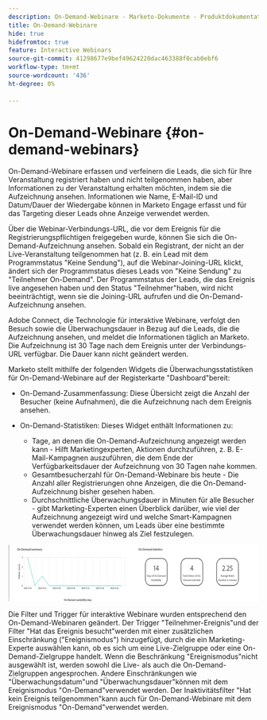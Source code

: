 ```yaml
---
description: On-Demand-Webinare - Marketo-Dokumente - Produktdokumentation
title: On-Demand-Webinare
hide: true
hidefromtoc: true
feature: Interactive Webinars
source-git-commit: 41298677e9bef49624220dac463388f0cab0ebf6
workflow-type: tm+mt
source-wordcount: '436'
ht-degree: 0%

---
```


# On-Demand-Webinare {#on-demand-webinars}

On-Demand-Webinare erfassen und verfeinern die Leads, die sich für Ihre Veranstaltung registriert haben und nicht teilgenommen haben, aber Informationen zu der Veranstaltung erhalten möchten, indem sie die Aufzeichnung ansehen. Informationen wie Name, E-Mail-ID und Datum/Dauer der Wiedergabe können in Marketo Engage erfasst und für das Targeting dieser Leads ohne Anzeige verwendet werden.

Über die Webinar-Verbindungs-URL, die vor dem Ereignis für die Registrierungspflichtigen freigegeben wurde, können Sie sich die On-Demand-Aufzeichnung ansehen. Sobald ein Registrant, der nicht an der Live-Veranstaltung teilgenommen hat (z. B. ein Lead mit dem Programmstatus &quot;Keine Sendung&quot;), auf die Webinar-Joining-URL klickt, ändert sich der Programmstatus dieses Leads von &quot;Keine Sendung&quot; zu &quot;Teilnehmer On-Demand&quot;. Der Programmstatus der Leads, die das Ereignis live angesehen haben und den Status &quot;Teilnehmer&quot;haben, wird nicht beeinträchtigt, wenn sie die Joining-URL aufrufen und die On-Demand-Aufzeichnung ansehen.

Adobe Connect, die Technologie für interaktive Webinare, verfolgt den Besuch sowie die Überwachungsdauer in Bezug auf die Leads, die die Aufzeichnung ansehen, und meldet die Informationen täglich an Marketo. Die Aufzeichnung ist 30 Tage nach dem Ereignis unter der Verbindungs-URL verfügbar. Die Dauer kann nicht geändert werden.

Marketo stellt mithilfe der folgenden Widgets die Überwachungsstatistiken für On-Demand-Webinare auf der Registerkarte &quot;Dashboard&quot;bereit:

* On-Demand-Zusammenfassung: Diese Übersicht zeigt die Anzahl der Besucher (keine Aufnahmen), die die Aufzeichnung nach dem Ereignis ansehen.

* On-Demand-Statistiken: Dieses Widget enthält Informationen zu:
   * Tage, an denen die On-Demand-Aufzeichnung angezeigt werden kann - Hilft Marketingexperten, Aktionen durchzuführen, z. B. E-Mail-Kampagnen auszuführen, die dem Ende der Verfügbarkeitsdauer der Aufzeichnung von 30 Tagen nahe kommen.
   * Gesamtbesucherzahl für On-Demand-Webinare bis heute - Die Anzahl aller Registrierungen ohne Anzeigen, die die On-Demand-Aufzeichnung bisher gesehen haben.
   * Durchschnittliche Überwachungsdauer in Minuten für alle Besucher - gibt Marketing-Experten einen Überblick darüber, wie viel der Aufzeichnung angezeigt wird und welche Smart-Kampagnen verwendet werden können, um Leads über eine bestimmte Überwachungsdauer hinweg als Ziel festzulegen.

![](assets/on-demand-webinars-1.png)

Die Filter und Trigger für interaktive Webinare wurden entsprechend den On-Demand-Webinaren geändert. Der Trigger &quot;Teilnehmer-Ereignis&quot;und der Filter &quot;Hat das Ereignis besucht&quot;werden mit einer zusätzlichen Einschränkung (&quot;Ereignismodus&quot;) hinzugefügt, durch die ein Marketing-Experte auswählen kann, ob es sich um eine Live-Zielgruppe oder eine On-Demand-Zielgruppe handelt. Wenn die Beschränkung &quot;Ereignismodus&quot;nicht ausgewählt ist, werden sowohl die Live- als auch die On-Demand-Zielgruppen angesprochen. Andere Einschränkungen wie &quot;Überwachungsdatum&quot;und &quot;Überwachungsdauer&quot;können mit dem Ereignismodus &quot;On-Demand&quot;verwendet werden. Der Inaktivitätsfilter &quot;Hat kein Ereignis teilgenommen&quot;kann auch für On-Demand-Webinare mit dem Ereignismodus &quot;On-Demand&quot;verwendet werden.
